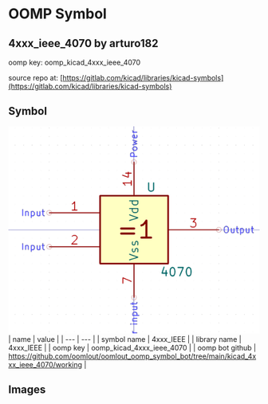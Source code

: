 # OOMP Symbol  
## 4xxx_ieee_4070  by arturo182  
  
oomp key: oomp_kicad_4xxx_ieee_4070  
  
source repo at: [https://gitlab.com/kicad/libraries/kicad-symbols](https://gitlab.com/kicad/libraries/kicad-symbols)  
## Symbol  
  
[![working.png](working_600.png)](working.png)  
| name | value | 
| --- | --- | 
| symbol name | 4xxx_IEEE | 
| library name | 4xxx_IEEE | 
| oomp key | oomp_kicad_4xxx_ieee_4070 | 
| oomp bot github | https://github.com/oomlout/oomlout_oomp_symbol_bot/tree/main/kicad_4xxx_ieee_4070/working | 
## Images  
